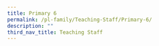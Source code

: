 ```yaml
---
title: Primary 6
permalink: /pl-family/Teaching-Staff/Primary-6/
description: ""
third_nav_title: Teaching Staff
---
```


